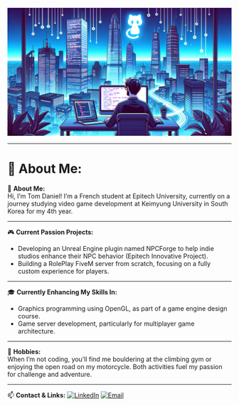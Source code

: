![Header Image](./HeaderImage.png)

---

# 💫 About Me:
🎤 **About Me:**  
Hi, I’m Tom Daniel! I’m a French student at Epitech University, currently on a journey studying video game development at Keimyung University in South Korea for my 4th year.

---

🎮 **Current Passion Projects:**  
- Developing an Unreal Engine plugin named NPCForge to help indie studios enhance their NPC behavior (Epitech Innovative Project).  
- Building a RolePlay FiveM server from scratch, focusing on a fully custom experience for players.

---

🎓 **Currently Enhancing My Skills In:**  
- Graphics programming using OpenGL, as part of a game engine design course.  
- Game server development, particularly for multiplayer game architecture.

---

🧗 **Hobbies:**  
When I’m not coding, you’ll find me bouldering at the climbing gym or enjoying the open road on my motorcycle. Both activities fuel my passion for challenge and adventure.

---

📫 **Contact & Links:**
[![LinkedIn](https://img.shields.io/badge/LinkedIn-blue?logo=linkedin&logoColor=white)](www.linkedin.com/in/tom-daniel)
[![Email](https://img.shields.io/badge/Email-D14836?logo=gmail&logoColor=white)](mailto:tom.daniel@epitech.eu)
